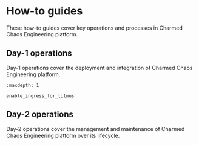 # How-to guides

These how-to guides cover key operations and processes in Charmed Chaos Engineering platform.

## Day-1 operations

Day-1 operations cover the deployment and integration of Charmed Chaos Engineering platform.

```{toctree}
:maxdepth: 1

enable_ingress_for_litmus
```

## Day-2 operations

Day-2 operations cover the management and maintenance of Charmed Chaos Engineering platform over its lifecycle.
